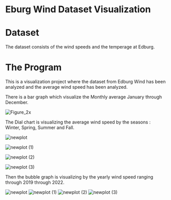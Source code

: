 # Eburg Wind Dataset Visualization

# Dataset 

The dataset consists of the wind speeds and the temperage at Edburg.

# The Program

This is a visualization project where the dataset from Edburg Wind has been analyzed and the average wind speed has been analyzed.

There is a bar graph which visualize the Monthly average January through December.


![Figure_2](https://user-images.githubusercontent.com/47652496/192637980-f6cb84e0-69bf-4c0d-aba2-d4f2fc647d24.png)x


The Dial chart is visualizing the average wind speed by the seasons : Winter, Spring, Summer and Fall. 

![newplot](https://user-images.githubusercontent.com/47652496/192637786-69227b0b-e941-4a14-b800-d6a5a16d0b6c.png)

![newplot (1)](https://user-images.githubusercontent.com/47652496/192637842-76d61671-695f-4808-a5da-c89d4fb1ffcf.png)

![newplot (2)](https://user-images.githubusercontent.com/47652496/192637843-fece3d83-21a1-4f47-92fa-82e541cde2cb.png)

![newplot (3)](https://user-images.githubusercontent.com/47652496/192637844-ab83c65a-384a-4fc3-a359-96007079b837.png)

Then the bubble graph is visualizing by the yearly wind speed ranging through 2019 through 2022.

![newplot](https://user-images.githubusercontent.com/47652496/192637786-69227b0b-e941-4a14-b800-d6a5a16d0b6c.png)
![newplot (1)](https://user-images.githubusercontent.com/47652496/192637842-76d61671-695f-4808-a5da-c89d4fb1ffcf.png)
![newplot (2)](https://user-images.githubusercontent.com/47652496/192637843-fece3d83-21a1-4f47-92fa-82e541cde2cb.png)
![newplot (3)](https://user-images.githubusercontent.com/47652496/192637844-ab83c65a-384a-4fc3-a359-96007079b837.png)


